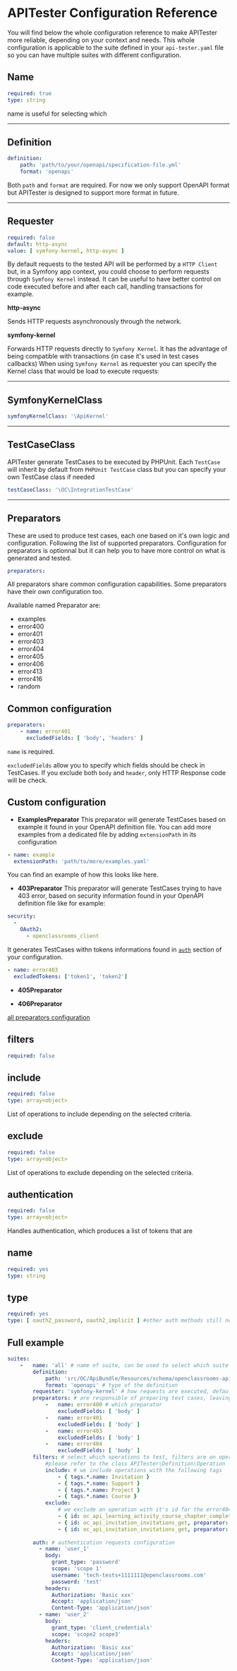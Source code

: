 # APITester Configuration Reference
You will find below the whole configuration reference to make APITester more reliable, depending on your context and needs. This whole configuration is applicable to the suite defined in your `api-tester.yaml` file so you can have multiple suites with different configuration.

## Name

```yaml
required: true
type: string
```
name is useful for selecting which

---------------

## Definition
```yaml
definition:
    path: 'path/to/your/openapi/specification-file.yml'
    format: 'openapi'
```
Both `path` and `format` are required. For now we only support OpenAPI format but APITester is designed to support more format in future.

---------------

## Requester

```yaml
required: false
default: http-async
value: [ symfony-kernel, http-async ]
```
By default requests to the tested API will be performed by a `HTTP Client` but, in a Symfony app context, you could choose to perform requests through `Symfony Kernel` instead. It can be useful to have better control on code executed before and after each call, handling transactions for example.

**http-async**

Sends HTTP requests asynchronously through the network.

**symfony-kernel**

Forwards HTTP requests directly to `Symfony Kernel`. It has the advantage of being compatible with transactions (in case it's used in test cases callbacks)
When using `Symfony Kernel` as requester you can specify the Kernel class that would be load to execute requests:

---------------

## SymfonyKernelClass
```yaml
symfonyKernelClass: '\ApiKernel'
```

---------------

## TestCaseClass
APITester generate TestCases to be executed by PHPUnit. Each `TestCase` will inherit by default from `PHPUnit TestCase` class but you can specify your own TestCase class if needed
```yaml
testCaseClass: '\OC\IntegrationTestCase'
```

---------------

## Preparators
These are used to produce test cases, each one based on it's own logic and configuration.
Following the list of supported preparators. Configuration for preparators is optionnal but it can help you to have more control on what is generated and tested.
```yaml
preparators:
```
All preparators share common configuration capabilities. Some preparators have their own configuration too.

Available named Preparator are:
- examples
- error400
- error401
- error403
- error404
- error405
- error406
- error413
- error416
- random

## Common configuration
```yaml
preparators:
    - name: error401
      excludedFields: [ 'body', 'headers' ]
```
`name` is required.

`excludedFields` allow you to specify which fields should be check in TestCases. If you exclude both `body` and `header`, only HTTP Response code will be check.

## Custom configuration

- **ExamplesPreparator**
This preparator will generate TestCases based on example it found in your OpenAPI definition file. You can add more examples from a dedicated file by adding `extensionPath` in its configuration
```yaml
- name: example
  extensionPath: 'path/to/more/examples.yaml'
```
You can find an example of how this looks like here.

- **403Preparator**
This preparator will generate TestCases trying to have 403 error, based on security information found in your OpenAPI definition file like for example:

```yaml
security:
  -
    OAuth2:
      - openclassrooms_client
```

It generates TestCases withn tokens informations found in [`auth`](#authentication) section of your configuration.

```yaml
- name: error403
  excludedTokens: ['token1', 'token2']
```

- **405Preparator**

- **406Preparator**


[all preparators configuration](preparators-config.md)

## filters

```yaml
required: false
```

## include

```yaml
required: false
type: array<object>
```

List of operations to include depending on the selected criteria.

## exclude

```yaml
required: false
type: array<object>
```

List of operations to exclude depending on the selected criteria.

## authentication

```yaml
required: false
type: array<object>
```

Handles authentication, which produces a list of tokens that are

## name

```yaml
required: yes
type: string
```

## type

```yaml
required: yes
type: [ oauth2_password, oauth2_implicit ] #other auth methods still need support
```

## Full example

```yaml
suites:
    -   name: 'all' # name of suite, can be used to select which suite to launch
        definition:
            path: 'src/OC/ApiBundle/Resources/schema/openclassrooms-api.yml' # path/url of the definition document
            format: 'openapi' # type of the definition
        requester: 'symfony-kernel' # how requests are executed, default: http-async
        preparators: # are responsible of preparing test cases, leaving them empty will load all prepartors with optional config
            -   name: error400 # which preparator
                excludedFields: [ 'body' ]
            -   name: error401
                excludedFields: [ 'body' ]
            -   name: error403
                excludedFields: [ 'body' ]
            -   name: error404
                excludedFields: [ 'body' ]
        filters: # select which operations to test, filters are on operations properties
            #please refer to the class APITester\Definition\Operation
            include: # we include operations with the following tags
                - { tags.*.name: Invitation }
                - { tags.*.name: Support }
                - { tags.*.name: Project }
                - { tags.*.name: Course }
            exclude:
                # we exclude an operation with it's id for the error404 preparator
                - { id: oc_api_learning_activity_course_chapter_complete_post, preparator: error404 }
                - { id: oc_api_invitation_invitations_get, preparator: error401 }
                - { id: oc_api_invitation_invitations_get, preparator: error403 }
        
        auth: # authentication requests configuration
          - name: 'user_1'
            body:
              grant_type: 'password'
              scope: 'scope 1'
              username: 'tech-tests+1111111@openclassrooms.com'
              password: 'test'
            headers:
              Authorization: 'Basic xxx'
              Accept: 'application/json'
              Content-Type: 'application/json'
          - name: 'user_2'
            body:
              grant_type: 'client_credentials'
              scope: 'scope2 scope3'
            headers:
              Authorization: 'Basic xxx'
              Accept: 'application/json'
              Content-Type: 'application/json'

```
